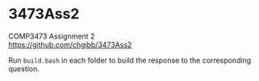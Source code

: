 # 3473Ass2
COMP3473 Assignment 2  
https://github.com/chgibb/3473Ass2

Run ```build.bash``` in each folder to build the response to the corresponding question.